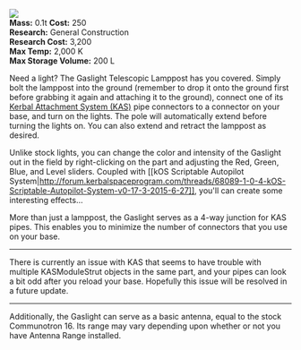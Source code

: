 ![](https://github.com/Angel-125/Pathfinder/wiki/Gaslight.jpg)  
**Mass:** 0.1t 
**Cost:** 250  
**Research:** General Construction  
**Research Cost:** 3,200  
**Max Temp:** 2,000 K  
**Max Storage Volume:** 200 L  

Need a light? The Gaslight Telescopic Lamppost has you covered. Simply bolt the lamppost into the ground (remember to drop it onto the ground first before grabbing it again and attaching it to the ground), connect one of its [Kerbal Attachment System (KAS)](http://forum.kerbalspaceprogram.com/threads/92514-0-24-2-Kerbal-Attachment-System-%28KAS%29-0-4-8-Fixed-for-0-24-2-x86-x64-%29) pipe connectors to a connector on your base, and turn on the lights. The pole will automatically extend before turning the lights on. You can also extend and retract the lamppost as desired.

Unlike stock lights, you can change the color and intensity of the Gaslight out in the field by right-clicking on the part and adjusting the Red, Green, Blue, and Level sliders. Coupled with [[kOS Scriptable Autopilot System|http://forum.kerbalspaceprogram.com/threads/68089-1-0-4-kOS-Scriptable-Autopilot-System-v0-17-3-2015-6-27]], you'll can create some interesting effects... 

More than just a lamppost, the Gaslight serves as a 4-way junction for KAS pipes. This enables you to minimize the number of connectors that you use on your base.  
***  
There is currently an issue with KAS that seems to have trouble with multiple KASModuleStrut objects in the same part, and your pipes can look a bit odd after you reload your base. Hopefully this issue will be resolved in a future update.
***  
Additionally, the Gaslight can serve as a basic antenna, equal to the stock Communotron 16. Its range may vary depending upon whether or not you have Antenna Range installed.